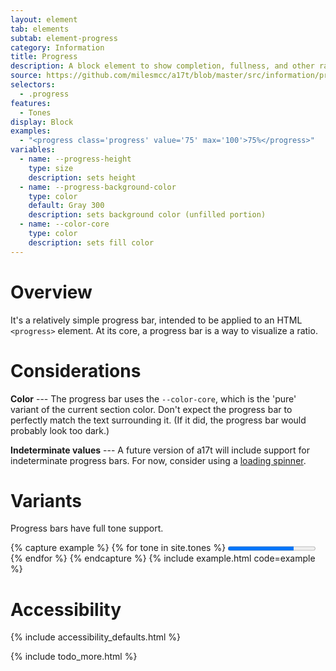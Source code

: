 ```yaml
---
layout: element
tab: elements
subtab: element-progress
category: Information
title: Progress
description: A block element to show completion, fullness, and other ratios
source: https://github.com/milesmcc/a17t/blob/master/src/information/progress.css
selectors:
  - .progress
features:
  - Tones
display: Block
examples:
  - "<progress class='progress' value='75' max='100'>75%</progress>"
variables:
  - name: --progress-height
    type: size
    description: sets height
  - name: --progress-background-color
    type: color
    default: Gray 300
    description: sets background color (unfilled portion)
  - name: --color-core
    type: color
    description: sets fill color
---
```


# Overview

It's a relatively simple progress bar, intended to be applied to an HTML `<progress>` element. At its core, a progress bar is a way to visualize a ratio.

# Considerations

**Color** --- The progress bar uses the `--color-core`, which is the 'pure' variant of the current section color. Don't expect the progress bar to perfectly match the text surrounding it. (If it did, the progress bar would probably look too dark.)

**Indeterminate values** --- A future version of a17t will include support for indeterminate progress bars. For now, consider using a [loading spinner](/utils/loading).

# Variants

Progress bars have full tone support.

{% capture example %}
{% for tone in site.tones %}
<progress class="progress ~{{tone}} @high {% if forloop.last == false %}mb-4{% endif %}" value="75" max="100">75%</progress>
{% endfor %}
{% endcapture %}
{% include example.html code=example %}

# Accessibility

{% include accessibility_defaults.html %}

{% include todo_more.html %}
